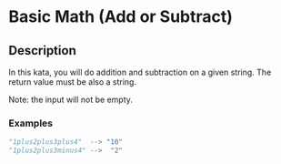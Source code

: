 # Basic Math (Add or Subtract)

## Description

In this kata, you will do addition and subtraction on a given string. The return value must be also a string.

Note: the input will not be empty.

### Examples

```python
"1plus2plus3plus4"  --> "10"
"1plus2plus3minus4" -->  "2"
```
